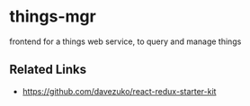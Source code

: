 # things-mgr

frontend for a things web service, to query and manage things


## Related Links

- https://github.com/davezuko/react-redux-starter-kit
